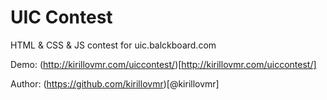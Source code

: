 # UIC Contest
HTML &amp; CSS &amp; JS contest for uic.balckboard.com

Demo: (http://kirillovmr.com/uiccontest/)[http://kirillovmr.com/uiccontest/]

Author: (https://github.com/kirillovmr)[@kirillovmr]
